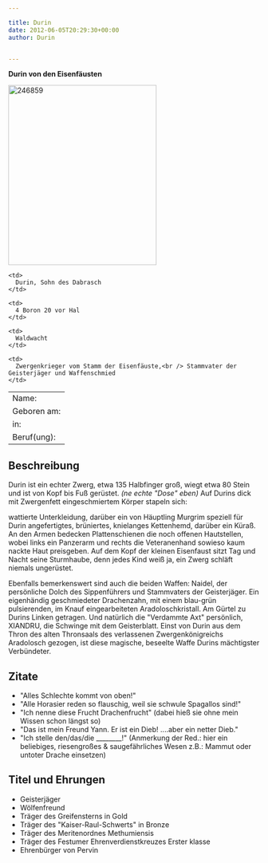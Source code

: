 ```yaml
---

title: Durin
date: 2012-06-05T20:29:30+00:00
author: Durin


---
```

**Durin von den Eisenfäusten**

<img class="alignnone  wp-image-993" src="http://www.phexkinder.de/wp-content/uploads/246859.jpg" alt="246859" width="297" height="361" />

<table>
  <tr>
    <td>
      Name:
    </td>
    
    <td>
      Durin, Sohn des Dabrasch
    </td>
  </tr>
  
  <tr>
    <td>
      Geboren am:
    </td>
    
    <td>
      4 Boron 20 vor Hal
    </td>
  </tr>
  
  <tr>
    <td>
      in:
    </td>
    
    <td>
      Waldwacht
    </td>
  </tr>
  
  <tr>
    <td>
      Beruf(ung):
    </td>
    
    <td>
      Zwergenkrieger vom Stamm der Eisenfäuste,<br /> Stammvater der Geisterjäger und Waffenschmied
    </td>
  </tr>
</table>

## Beschreibung

Durin ist ein echter Zwerg, etwa 135 Halbfinger groß, wiegt etwa 80 Stein und ist von Kopf bis Fuß gerüstet. _(ne echte "Dose" eben)_ Auf Durins dick mit Zwergenfett eingeschmiertem Körper stapeln sich:
  
wattierte Unterkleidung, darüber ein von Häuptling Murgrim speziell für Durin angefertigtes, brüniertes, knielanges Kettenhemd, darüber ein Küraß. An den Armen bedecken Plattenschienen die noch offenen Hautstellen, wobei links ein Panzerarm und rechts die Veteranenhand sowieso kaum nackte Haut preisgeben. Auf dem Kopf der kleinen Eisenfaust sitzt Tag und Nacht seine Sturmhaube, denn jedes Kind weiß ja, ein Zwerg schläft niemals ungerüstet.
  
Ebenfalls bemerkenswert sind auch die beiden Waffen: Naidel, der persönliche Dolch des Sippenführers und Stammvaters der Geisterjäger. Ein eigenhändig geschmiedeter Drachenzahn, mit einem blau-grün pulsierenden, im Knauf eingearbeiteten Aradoloschkristall. Am Gürtel zu Durins Linken getragen. Und natürlich die "Verdammte Axt" persönlich, XIANDRU, die Schwinge mit dem Geisterblatt. Einst von Durin aus dem Thron des alten Thronsaals des verlassenen Zwergenkönigreichs Aradolosch gezogen, ist diese magische, beseelte Waffe Durins mächtigster Verbündeter.

## Zitate

  * "Alles Schlechte kommt von oben!"
  * "Alle Horasier reden so flauschig, weil sie schwule Spagallos sind!"
  * "Ich nenne diese Frucht Drachenfrucht" (dabei hieß sie ohne mein Wissen schon längst so)
  * "Das ist mein Freund Yann. Er ist ein Dieb! ....aber ein netter Dieb."
  * "Ich stelle den/das/die \___\_____!" (Anmerkung der Red.: hier ein beliebiges, riesengroßes & saugefährliches Wesen z.B.: Mammut oder untoter Drache einsetzen)

## Titel und Ehrungen

  * Geisterjäger
  * Wölfenfreund
  * Träger des Greifensterns in Gold
  * Träger des "Kaiser-Raul-Schwerts" in Bronze
  * Träger des Meritenordnes Methumiensis
  * Träger des Festumer Ehrenverdienstkreuzes Erster klasse
  * Ehrenbürger von Pervin